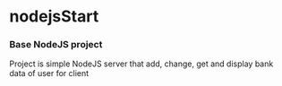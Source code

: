# nodejsStart

### Base NodeJS project

Project is simple NodeJS server that add, change, get and display bank data of user for client
